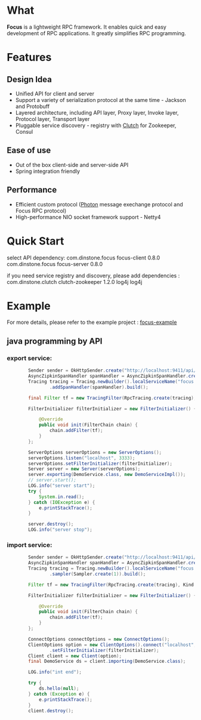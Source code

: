 # What
**Focus** is a lightweight RPC framework. It enables quick and easy development of RPC applications. It greatly simplifies RPC programming.

# Features
## Design Idea
* Unified API for client and server
* Support a variety of serialization protocol at the same time - Jackson and Protobuff
* Layered architecture, including API layer, Proxy layer, Invoke layer, Protocol layer, Transport layer
* Pluggable service discovery - registry with [Clutch](https://github.com/dinstone/clutch) for Zookeeper, Consul

## Ease of use
* Out of the box client-side and server-side API
* Spring integration friendly

## Performance
* Efficient custom protocol ([Photon](https://github.com/dinstone/photon) message exechange protocol and Focus RPC protocol)
* High-performance NIO socket framework support - Netty4

# Quick Start
select API dependency:
		<dependency>
			<groupId>com.dinstone.focus</groupId>
			<artifactId>focus-client</artifactId>
			<version>0.8.0</version>
		</dependency>
		<dependency>
			<groupId>com.dinstone.focus</groupId>
			<artifactId>focus-server</artifactId>
			<version>0.8.0</version>
		</dependency>


if you need service registry and discovery, please add dependencies :
	<dependency>
		<groupId>com.dinstone.clutch</groupId>
		<artifactId>clutch-zookeeper</artifactId>
		<version>1.2.0</version>
		<exclusions>
			<exclusion>
				<groupId>log4j</groupId>
				<artifactId>log4j</artifactId>
			</exclusion>
		</exclusions>
	</dependency>
	
# Example
For more details, please refer to the example project : [focus-example](https://github.com/dinstone/focus/tree/master/focus-example)

## java programming by API
### export service:
```java
		Sender sender = OkHttpSender.create("http://localhost:9411/api/v2/spans");
        AsyncZipkinSpanHandler spanHandler = AsyncZipkinSpanHandler.create(sender);
        Tracing tracing = Tracing.newBuilder().localServiceName("focus.server").sampler(Sampler.create(1))
                .addSpanHandler(spanHandler).build();

        final Filter tf = new TracingFilter(RpcTracing.create(tracing), Kind.SERVER);

        FilterInitializer filterInitializer = new FilterInitializer() {

            @Override
            public void init(FilterChain chain) {
                chain.addFilter(tf);
            }
        };

        ServerOptions serverOptions = new ServerOptions();
        serverOptions.listen("localhost", 3333);
        serverOptions.setFilterInitializer(filterInitializer);
        Server server = new Server(serverOptions);
        server.exporting(DemoService.class, new DemoServiceImpl());
        // server.start();
        LOG.info("server start");
        try {
            System.in.read();
        } catch (IOException e) {
            e.printStackTrace();
        }

        server.destroy();
        LOG.info("server stop");
```

### import service:
```java
		Sender sender = OkHttpSender.create("http://localhost:9411/api/v2/spans");
        AsyncZipkinSpanHandler spanHandler = AsyncZipkinSpanHandler.create(sender);
        Tracing tracing = Tracing.newBuilder().localServiceName("focus.client").addSpanHandler(spanHandler)
                .sampler(Sampler.create(1)).build();

        Filter tf = new TracingFilter(RpcTracing.create(tracing), Kind.CLIENT);

        FilterInitializer filterInitializer = new FilterInitializer() {

            @Override
            public void init(FilterChain chain) {
                chain.addFilter(tf);
            }
        };

        ConnectOptions connectOptions = new ConnectOptions();
        ClientOptions option = new ClientOptions().connect("localhost", 3333).setConnectOptions(connectOptions)
                .setFilterInitializer(filterInitializer);
        Client client = new Client(option);
        final DemoService ds = client.importing(DemoService.class);

        LOG.info("int end");

        try {
        	ds.hello(null);
        } catch (Exception e) {
        	e.printStackTrace();
        }
        client.destroy();
```
